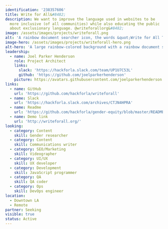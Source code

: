 ```yaml
---
identification: '238357606'
title: Write for All&#8482;
description: We want to improve the language used in websites to be
  more inclusive (of all communities) while also educating the public
  about exclusionary language. @writeforallorg&#8482;
image: /assets/images/projects/writeforall.png
alt: 'A rainbow document searcher icon, the words &quot;Write for All TM&quot;, and a rainbow-like border.'
image-hero: /assets/images/projects/writeforall-hero.png
alt-hero: 'A large rainbow-colored background with a rainbow document searcher icon in the middle.'
leadership:
  - name: Joel Parker Henderson
    role: Project Architect
    links:
      slack: 'https://hackforla.slack.com/team/UP1U7C53L'
      github: 'https://github.com/joelparkerhenderson'
    picture: https://avatars.githubusercontent.com/joelparkerhenderson
links:
  - name: GitHub
    url: 'https://github.com/hackforla/writeforall'
  - name: Slack
    url: 'https://hackforla.slack.com/archives/CTJN4HPRA'
  - name: Readme
    url: 'https://github.com/hackforla/gender-equity/blob/master/README.md'
  - name: Demo link
    url: 'http://writeforall.org/'
looking:
  - category: Content
    skill: Gender researcher
  - category: Content
    skill: Communications writer
  - category: SEO/Marketing
    skill: Videographer
  - category: UI/UX
    skill: UX developer
  - category: Development
    skill: JavaScript programmer
  - category: QA
    skill: QA coder
  - category: Ops
    skill: DevOps engineer
location: 
  - Downtown LA 
  - Remote
partner: Seeking
visible: true
status: Active
---
```

